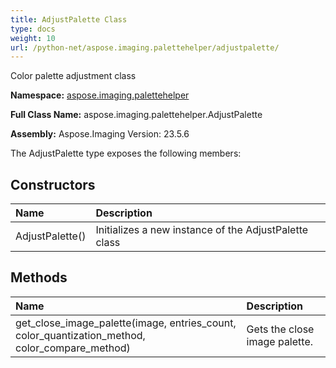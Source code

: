 ```yaml
---
title: AdjustPalette Class
type: docs
weight: 10
url: /python-net/aspose.imaging.palettehelper/adjustpalette/
---
```


Color palette adjustment class

**Namespace:** [aspose.imaging.palettehelper](/imaging/python-net/aspose.imaging.palettehelper/)

**Full Class Name:** aspose.imaging.palettehelper.AdjustPalette

**Assembly:**  Aspose.Imaging Version: 23.5.6

The AdjustPalette type exposes the following members:
## **Constructors**
|**Name**|**Description**|
| :- | :- |
|AdjustPalette()|Initializes a new instance of the AdjustPalette class|
## **Methods**
|**Name**|**Description**|
| :- | :- |
|get_close_image_palette(image, entries_count, color_quantization_method, color_compare_method)|Gets the close image palette.|
